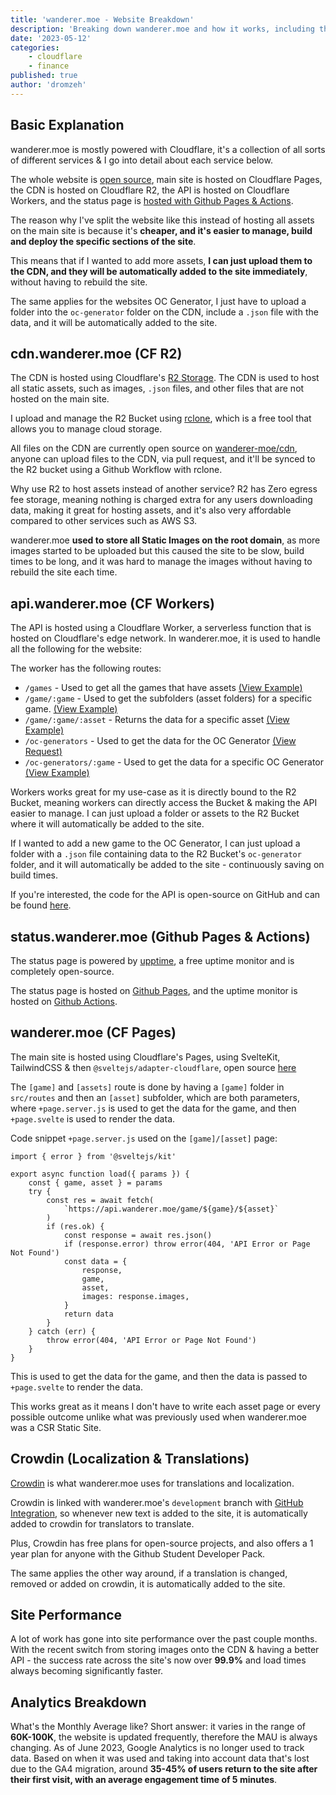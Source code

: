 ```yaml
---
title: 'wanderer.moe - Website Breakdown'
description: 'Breaking down wanderer.moe and how it works, including the CDN, API, and overall site statistics'
date: '2023-05-12'
categories:
    - cloudflare
    - finance
published: true
author: 'dromzeh'
---
```


## Basic Explanation

wanderer.moe is mostly powered with Cloudflare, it's a collection of all sorts of different services & I go into detail about each service below.

The whole website is [open source](https://git.wanderer.moe/), main site is hosted on Cloudflare Pages, the CDN is hosted on Cloudflare R2, the API is hosted on Cloudflare Workers, and the status page is [hosted with Github Pages & Actions](https://git.wanderer.moe/status/).

The reason why I've split the website like this instead of hosting all assets on the main site is because it's **cheaper, and it's easier to manage, build and deploy the specific sections of the site**.

This means that if I wanted to add more assets, **I can just upload them to the CDN, and they will be automatically added to the site immediately**, without having to rebuild the site.

The same applies for the websites OC Generator, I just have to upload a folder into the `oc-generator` folder on the CDN, include a `.json` file with the data, and it will be automatically added to the site.

## cdn.wanderer.moe (CF R2)

The CDN is hosted using Cloudflare's [R2 Storage](https://www.cloudflare.com/products/r2/). The CDN is used to host all static assets, such as images, `.json` files, and other files that are not hosted on the main site.

I upload and manage the R2 Bucket using [rclone](https://rclone.org/), which is a free tool that allows you to manage cloud storage.

All files on the CDN are currently open source on [wanderer-moe/cdn](https://git.wanderer.moe/cdn/), anyone can upload files to the CDN, via pull request, and it'll be synced to the R2 bucket using a Github Workflow with rclone.

Why use R2 to host assets instead of another service? R2 has Zero egress fee storage, meaning nothing is charged extra for any users downloading data, making it great for hosting assets, and it's also very affordable compared to other services such as AWS S3.

wanderer.moe **used to store all Static Images on the root domain**, as more images started to be uploaded but this caused the site to be slow, build times to be long, and it was hard to manage the images without having to rebuild the site each time.

## api.wanderer.moe (CF Workers)

The API is hosted using a Cloudflare Worker, a serverless function that is hosted on Cloudflare's edge network. In wanderer.moe, it is used to handle all the following for the website:

The worker has the following routes:

-   `/games` - Used to get all the games that have assets [(View Example)](https://api.wanderer.moe/games)
-   `/game/:game` - Used to get the subfolders (asset folders) for a specific game. [(View Example)](https://api.wanderer.moe/game/genshin-impact)
-   `/game/:game/:asset` - Returns the data for a specific asset [(View Example)](https://api.wanderer.moe/game/genshin-impact/character-sheets)
-   `/oc-generators` - Used to get the data for the OC Generator [(View Request)](https://api.wanderer.moe/oc-generators)
-   `/oc-generators/:game` - Used to get the data for a specific OC Generator [(View Example)](https://api.wanderer.moe/oc-generator/genshin-impact)

Workers works great for my use-case as it is directly bound to the R2 Bucket, meaning workers can directly access the Bucket & making the API easier to manage. I can just upload a folder or assets to the R2 Bucket where it will automatically be added to the site.

If I wanted to add a new game to the OC Generator, I can just upload a folder with a `.json` file containing data to the R2 Bucket's `oc-generator` folder, and it will automatically be added to the site - continuously saving on build times.

If you're interested, the code for the API is open-source on GitHub and can be found [here](https://git.wanderer.moe/api/).

## status.wanderer.moe (Github Pages & Actions)

The status page is powered by [upptime](https://github.com/upptime/upptime), a free uptime monitor and is completely open-source.

The status page is hosted on [Github Pages](https://git.wanderer.moe/status/), and the uptime monitor is hosted on [Github Actions](https://git.wanderer.moe/status/actions).

## wanderer.moe (CF Pages)

The main site is hosted using Cloudflare's Pages, using SvelteKit, TailwindCSS & then `@sveltejs/adapter-cloudflare`, open source [here](https://git.wanderer.moe/site/)

The `[game]` and `[assets]` route is done by having a `[game]` folder in `src/routes` and then an `[asset]` subfolder, which are both parameters, where `+page.server.js` is used to get the data for the game, and then `+page.svelte` is used to render the data.

Code snippet `+page.server.js` used on the `[game]/[asset]` page:

```svelte
import { error } from '@sveltejs/kit'

export async function load({ params }) {
    const { game, asset } = params
    try {
        const res = await fetch(
            `https://api.wanderer.moe/game/${game}/${asset}`
        )
        if (res.ok) {
            const response = await res.json()
            if (response.error) throw error(404, 'API Error or Page Not Found')
            const data = {
                response,
                game,
                asset,
                images: response.images,
            }
            return data
        }
    } catch (err) {
        throw error(404, 'API Error or Page Not Found')
    }
}
```

This is used to get the data for the game, and then the data is passed to `+page.svelte` to render the data.

This works great as it means I don't have to write each asset page or every possible outcome unlike what was previously used when wanderer.moe was a CSR Static Site.

## Crowdin (Localization & Translations)

[Crowdin](https://crowdin.com/) is what wanderer.moe uses for translations and localization.

Crowdin is linked with wanderer.moe's `development` branch with [GitHub Integration](https://support.crowdin.com/github-integration/), so whenever new text is added to the site, it is automatically added to crowdin for translators to translate.

Plus, Crowdin has free plans for open-source projects, and also offers a 1 year plan for anyone with the Github Student Developer Pack.

The same applies the other way around, if a translation is changed, removed or added on crowdin, it is automatically added to the site.

## Site Performance

A lot of work has gone into site performance over the past couple months. With the recent switch from storing images onto the CDN & having a better API - the success rate across the site's now over **99.9%** and load times always becoming significantly faster.

## Analytics Breakdown

What's the Monthly Average like? Short answer: it varies in the range of **60K-100K**, the website is updated frequently, therefore the MAU is always changing. As of June 2023, Google Analytics is no longer used to track data. Based on when it was used and taking into account data that's lost due to the GA4 migration, around **35-45% of users return to the site after their first visit, with an average engagement time of 5 minutes**.
